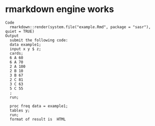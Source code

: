 # rmarkdown engine works

    Code
      rmarkdown::render(system.file("example.Rmd", package = "sasr"), quiet = TRUE)
    Output
      submit the following code: 
      data example1;
      input x y $ z;
      cards;
      6 A 60
      6 A 70
      2 A 100
      2 B 10
      3 B 67
      2 C 81
      3 C 63
      5 C 55
      ;
      run;
      
      proc freq data = example1;
      tables y;
      run;
      format of result is  HTML 


